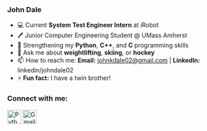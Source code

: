 ### John Dale
-  💻 Current __System Test Engineer Intern__ at iRobot
- :pen: Junior Computer Engineering Student @ UMass Amherst
- 🌱 Strengthening my __Python__, __C++__, and __C__ programming skills
- :runner: Ask me about __weightlifting__, __skiing__, or __hockey__ 
- 📫 How to reach me: __Email:__ johnkdale02@gmail.com | __LinkedIn:__ linkedin/johndale02
- ⚡ __Fun fact:__ I have a twin brother!

### Connect with me:
[<img height="32" width="32" alt="Python" src="https://cdn.jsdelivr.net/npm/simple-icons@v8/icons/linkedin.svg"/>][linkedin]
[<img height="32" width="32" alt="Gmail" src="https://cdn.jsdelivr.net/npm/simple-icons@v8/icons/gmail.svg" />][gmail]

[linkedin]: www.linkedin.com/in/johndale02
[gmail]: johnkdale02@gmail.com
